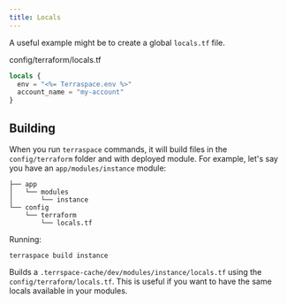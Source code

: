 ```yaml
---
title: Locals
---
```


A useful example might be to create a global `locals.tf` file.

config/terraform/locals.tf

```terraform
locals {
  env = "<%= Terraspace.env %>"
  account_name = "my-account"
}
```

## Building

When you run `terraspace` commands, it will build files in the `config/terraform` folder and with deployed module.  For example, let's say you have an `app/modules/instance` module:

    ├── app
    │   └── modules
    │       └── instance
    └── config
        └── terraform
            └── locals.tf

Running:

    terraspace build instance

Builds a `.terrspace-cache/dev/modules/instance/locals.tf` using the `config/terraform/locals.tf`. This is useful if you want to have the same locals available in your modules.